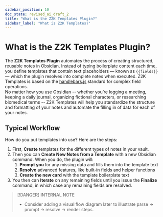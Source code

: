 ```yaml
---
sidebar_position: 10
doc_state: revised_ai_draft_2
title: "What is the Z2K Templates Plugin?"
sidebar_label: "What is Z2K Templates?"
---
```

# What is the Z2K Templates Plugin?

The **Z2K Templates Plugin** automates the process of creating structured, reusable notes in Obsidian. Instead of typing boilerplate content each time, you define templates that contain text placeholders — known as `{{fields}}` — which the plugin resolves into complete notes when executed. Z2K Templates is based on the [handlebars.js](https://handlebarsjs.com) standard for complex field operations.  
No matter how you use Obsidian -- whether you’re logging a meeting, keeping a daily journal, organizing fictional characters, or researching biomedical terms --  Z2K Templates will help you standardize the structure and formatting of your notes and automate the filling in of data for each of your notes. 

## Typical Workflow
How do you put templates into use? Here are the steps:
1. First, **Create** templates for the different types of notes in your vault.
2. Then you can **Create New Notes from a Template** with a new Obsidian command. When you do, the plugin will:
	1. **Prompt you** for any missing data and fills them into the template text
	2. **Resolve** advanced features, like built-in fields and helper functions
	3. **Create the new card** with the template boilerplate text
3. You then can **Iterate** on any remaining fields until you issue the **Finalize** command, in which case any remaining fields are resolved.

> [!DANGER] INTERNAL NOTE
> - Consider adding a visual flow diagram later to illustrate parse → prompt → resolve → render steps.


